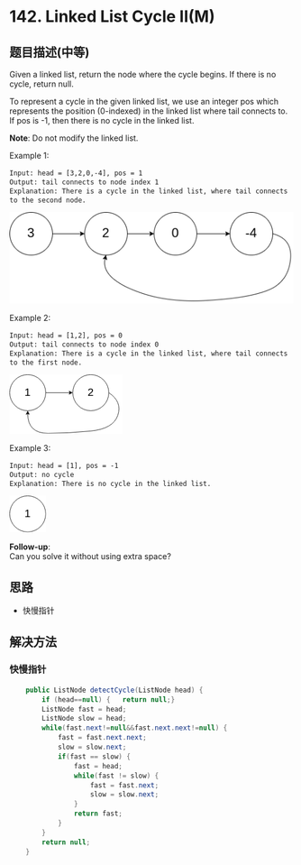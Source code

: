 # 142. Linked List Cycle II\(M\)



## 题目描述\(中等\)

Given a linked list, return the node where the cycle begins. If there is no cycle, return null.

To represent a cycle in the given linked list, we use an integer pos which represents the position \(0-indexed\) in the linked list where tail connects to. If pos is -1, then there is no cycle in the linked list.

**Note**: Do not modify the linked list.

Example 1:

```
Input: head = [3,2,0,-4], pos = 1
Output: tail connects to node index 1
Explanation: There is a cycle in the linked list, where tail connects to the second node.
```

![](/assets/101-200/142-p-1.png)

Example 2:

```
Input: head = [1,2], pos = 0
Output: tail connects to node index 0
Explanation: There is a cycle in the linked list, where tail connects to the first node.
```

![](/assets/101-200/142-p-2.png)

Example 3:

```
Input: head = [1], pos = -1
Output: no cycle
Explanation: There is no cycle in the linked list.
```

![](/assets/101-200/142-p-3.png)

**Follow-up**:  
Can you solve it without using extra space?

## 思路

- 快慢指针

## 解决方法

### 快慢指针

```java
	public ListNode detectCycle(ListNode head) {
		if (head==null) {	return null;}
		ListNode fast = head;
		ListNode slow = head;
		while(fast.next!=null&&fast.next.next!=null) {
			fast = fast.next.next;
			slow = slow.next;
			if(fast == slow) {
				fast = head;
				while(fast != slow) {
					fast = fast.next;
					slow = slow.next;
				}
				return fast;
			}
		}
		return null;
	}
```



